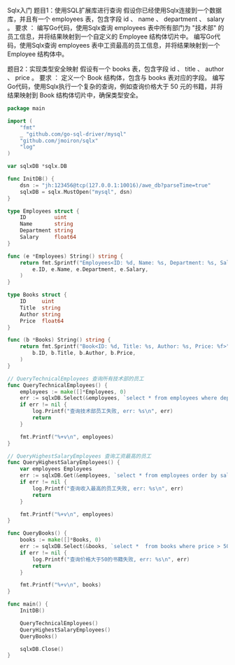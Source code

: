 Sqlx入门
题目1：使用SQL扩展库进行查询
假设你已经使用Sqlx连接到一个数据库，并且有一个 employees 表，包含字段 id 、 name 、 department 、 salary 。
要求 ：
	编写Go代码，使用Sqlx查询 employees 表中所有部门为 "技术部" 的员工信息，并将结果映射到一个自定义的 Employee 结构体切片中。
	编写Go代码，使用Sqlx查询 employees 表中工资最高的员工信息，并将结果映射到一个 Employee 结构体中。

题目2：实现类型安全映射
假设有一个 books 表，包含字段 id 、 title 、 author 、 price 。
要求 ：
	定义一个 Book 结构体，包含与 books 表对应的字段。
	编写Go代码，使用Sqlx执行一个复杂的查询，例如查询价格大于 50 元的书籍，并将结果映射到 Book 结构体切片中，确保类型安全。

```go
package main

import (
	"fmt"
	_ "github.com/go-sql-driver/mysql"
	"github.com/jmoiron/sqlx"
	"log"
)

var sqlxDB *sqlx.DB

func InitDB() {
	dsn := "jh:123456@tcp(127.0.0.1:10016)/awe_db?parseTime=true"
	sqlxDB = sqlx.MustOpen("mysql", dsn)
}

type Employees struct {
	ID         uint
	Name       string
	Department string
	Salary     float64
}

func (e *Employees) String() string {
	return fmt.Sprintf("Employees<ID: %d, Name: %s, Department: %s, Salary: %f>",
		e.ID, e.Name, e.Department, e.Salary,
	)
}

type Books struct {
	ID     uint
	Title  string
	Author string
	Price  float64
}

func (b *Books) String() string {
	return fmt.Sprintf("Book<ID: %d, Title: %s, Author: %s, Price: %f>",
		b.ID, b.Title, b.Author, b.Price,
	)
}

// QueryTechnicalEmployees 查询所有技术部的员工
func QueryTechnicalEmployees() {
	employees := make([]*Employees, 0)
	err := sqlxDB.Select(&employees, `select * from employees where department = ?`, "技术部")
	if err != nil {
		log.Printf("查询技术部员工失败, err: %s\n", err)
		return
	}

	fmt.Printf("%+v\n", employees)
}

// QueryHighestSalaryEmployees 查询工资最高的员工
func QueryHighestSalaryEmployees() {
	var employees Employees
	err := sqlxDB.Get(&employees, `select * from employees order by salary desc limit 1`)
	if err != nil {
		log.Printf("查询收入最高的员工失败, err: %s\n", err)
		return
	}

	fmt.Printf("%+v\n", employees)
}

func QueryBooks() {
	books := make([]*Books, 0)
	err := sqlxDB.Select(&books, `select *  from books where price > 50`)
	if err != nil {
		log.Printf("查询价格大于50的书籍失败, err: %s\n", err)
		return
	}

	fmt.Printf("%+v\n", books)
}

func main() {
	InitDB()

	QueryTechnicalEmployees()
	QueryHighestSalaryEmployees()
	QueryBooks()

	sqlxDB.Close()
}

```